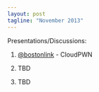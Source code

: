 ```yaml
---
layout: post
tagline: "November 2013"
---
```


Presentations/Discussions:

1) [@bostonlink](https://twitter.com/bostonlink) - CloudPWN

2) TBD

3) TBD
